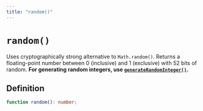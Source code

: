 ```yaml
---
title: "random()"
---
```


# `random()`

Uses cryptographically strong alternative to `Math.random()`. Returns a floating-point number between 0 (inclusive) and 1 (exclusive) with 52 bits of random. **For generating random integers, use [`generateRandomInteger()`](/reference/crypto/generateRandomInteger).**

## Definition

```ts
function random(): number;
```
